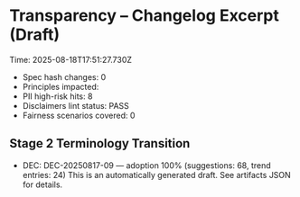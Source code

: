 # Transparency – Changelog Excerpt (Draft)

Time: 2025-08-18T17:51:27.730Z

- Spec hash changes: 0
- Principles impacted: 
- PII high-risk hits: 8
- Disclaimers lint status: PASS
- Fairness scenarios covered: 0

## Stage 2 Terminology Transition

- DEC: DEC-20250817-09 — adoption 100% (suggestions: 68, trend entries: 24)
This is an automatically generated draft. See artifacts JSON for details.